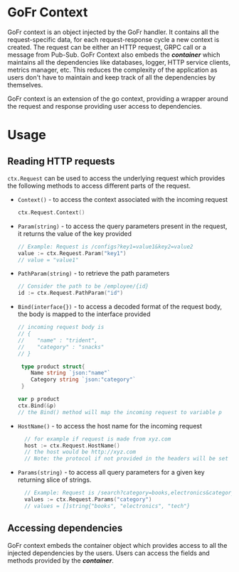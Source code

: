 # GoFr Context

GoFr context is an object injected by the GoFr handler. It contains all the request-specific data, for each
request-response cycle a new context is created. The request can be either an HTTP request, GRPC call or
a message from Pub-Sub.
GoFr Context also embeds the **_container_** which maintains all the dependencies like databases, logger, HTTP service clients,
metrics manager, etc. This reduces the complexity of the application as users don't have to maintain and keep track of
all the dependencies by themselves.

GoFr context is an extension of the go context, providing a wrapper around the request and response providing
user access to dependencies.

# Usage

## Reading HTTP requests

`ctx.Request` can be used to access the underlying request which provides the following methods to access different
parts of the request.

- `Context()` - to access the context associated with the incoming request
  ```go
  ctx.Request.Context()
  ```
- `Param(string)` - to access the query parameters present in the request, it returns the value of the key provided
  ```go
  // Example: Request is /configs?key1=value1&key2=value2
  value := ctx.Request.Param("key1")
  // value = "value1"
  ```
- `PathParam(string)` - to retrieve the path parameters
  ```go
  // Consider the path to be /employee/{id}
  id := ctx.Request.PathParam("id")
  ```
- `Bind(interface{})` - to access a decoded format of the request body, the body is mapped to the interface provided

  ```go
  // incoming request body is
  // {
  //    "name" : "trident",
  //    "category" : "snacks"
  // }

   type product struct{
      Name string `json:"name"`
      Category string `json:"category"`
   }

  var p product
  ctx.Bind(&p)
  // the Bind() method will map the incoming request to variable p
  ```

- `HostName()` - to access the host name for the incoming request
  ```go
    // for example if request is made from xyz.com
    host := ctx.Request.HostName()
    // the host would be http://xyz.com
    // Note: the protocol if not provided in the headers will be set to http by default
  ```
- `Params(string)` - to access all query parameters for a given key returning slice of strings.
  ```go 
    // Example: Request is /search?category=books,electronics&category=tech
    values := ctx.Request.Params("category")
    // values = []string{"books", "electronics", "tech"}
  ```

## Accessing dependencies

GoFr context embeds the container object which provides access to
all the injected dependencies by the users. Users can access the fields and methods provided
by the **_container_**.

